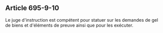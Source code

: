 Article 695-9-10
----
Le juge d'instruction est compétent pour statuer sur les demandes de gel de
biens et d'éléments de preuve ainsi que pour les exécuter.
